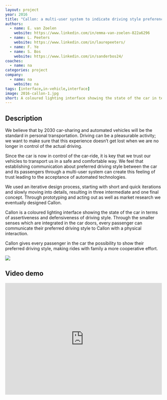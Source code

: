 ```yaml
---
layout: project
year: 2016
title: "Callon: a multi-user system to indicate driving style preferences in automated vehicles"
authors:
  - name: E. van Zoelen
    website: https://www.linkedin.com/in/emma-van-zoelen-822a6296
  - name: L. Peeters
    website: https://www.linkedin.com/in/laurepeeters/
  - name: F. Ye
  - name: S. Bos
    website: https://www.linkedin.com/in/sanderbos24/
coaches:
  - name: na
categories: project
company:
  - name: na
    website: na
tags: [interface,in-vehicle,interface]
image: 2016-callon-1.jpg
short: A coloured lighting interface showing the state of the car in terms of assertiveness and defensiveness of driving style.
---
```


## Description
We believe that by 2030 car-sharing and automated vehicles will be the standard in personal transportation. Driving can be a pleasurable activity; we want to make sure that this experience doesn’t get lost when we are no longer in control of the actual driving.

Since the car is now in control of the car-ride, it is key that we trust our vehicles to transport us in a safe and comfortable way. We feel that establishing communication about preferred driving style between the car and its passengers through a multi-user system can create this feeling of trust leading to the acceptance of automated technologies.

We used an iterative design process, starting with short and quick iterations and slowly moving into details, resulting in three intermediate and one final concept. Through prototyping and acting out as well as market research we eventually designed Callon.

Callon is a coloured lighting interface showing the state of the car in terms of assertiveness and defensiveness of driving style. Through the smaller senses which are integrated in the car doors, every passenger can communicate their preferred driving style to Callon with a physical interaction.

Callon gives every passenger in the car the possibility to show their preferred driving style, making rides with family a more cooperative effort.

<div class="project-image">
  <img src="/assets/img/2016-callon-2.jpg">
</div>

## Video demo
<iframe style="display:inline-block; border:0px solid #FFF; width: 100%; height: 358px" src="https://www.youtube.com/embed/JxvUCpBKmVs?playlist=JxvUCpBKmVs&loop=1&autoplay=1&mute=1" frameborder="0" allowfullscreen></iframe>
